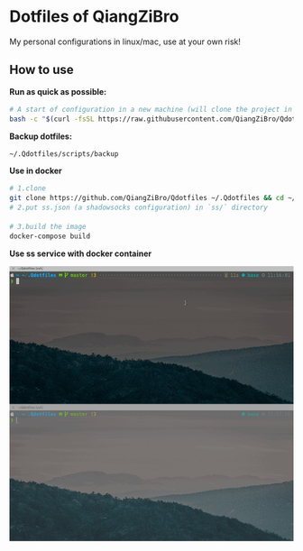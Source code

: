 # Dotfiles of QiangZiBro

My personal configurations in linux/mac, use at your own risk!



## How to use

**Run as quick as possible:**

```bash
# A start of configuration in a new machine (will clone the project in `~/.Qdotfiles`)
bash -c "$(curl -fsSL https://raw.githubusercontent.com/QiangZiBro/Qdotfiles/master/scripts/bootstrap.sh)"
```

**Backup dotfiles:**

```bash
~/.Qdotfiles/scripts/backup
```

**Use in docker**

```bash
# 1.clone
git clone https://github.com/QiangZiBro/Qdotfiles ~/.Qdotfiles && cd ~/.Qdotfiles
# 2.put ss.json (a shadowsocks configuration) in `ss/` directory

# 3.build the image
docker-compose build
```



**Use ss service  with docker container**

![ss_proxy](imgs/README_imgs/ss_proxy.gif)







